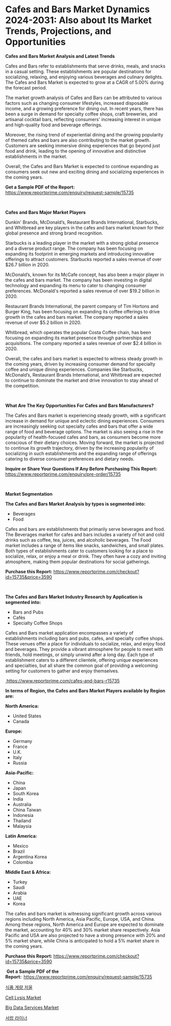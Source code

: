 <p><h1>Cafes and Bars Market Dynamics 2024-2031: Also about Its Market Trends, Projections, and Opportunities</h1></p><p><strong>Cafes and Bars Market Analysis and Latest Trends</strong></p>
<p><p>Cafes and Bars refer to establishments that serve drinks, meals, and snacks in a casual setting. These establishments are popular destinations for socializing, relaxing, and enjoying various beverages and culinary delights. The Cafes and Bars Market is expected to grow at a CAGR of 5.00% during the forecast period.</p><p>The market growth analysis of Cafes and Bars can be attributed to various factors such as changing consumer lifestyles, increased disposable income, and a growing preference for dining out. In recent years, there has been a surge in demand for specialty coffee shops, craft breweries, and artisanal cocktail bars, reflecting consumers' increasing interest in unique and high-quality food and beverage offerings.</p><p>Moreover, the rising trend of experiential dining and the growing popularity of themed cafes and bars are also contributing to the market growth. Customers are seeking immersive dining experiences that go beyond just food and drink, leading to the opening of innovative and distinctive establishments in the market.</p><p>Overall, the Cafes and Bars Market is expected to continue expanding as consumers seek out new and exciting dining and socializing experiences in the coming years.</p></p>
<p><strong>Get a Sample PDF of the Report:&nbsp;</strong> <a href="https://www.reportprime.com/enquiry/request-sample/15735">https://www.reportprime.com/enquiry/request-sample/15735</a></p>
<p>&nbsp;</p>
<p><strong>Cafes and Bars Major Market Players</strong></p>
<p><p>Dunkin' Brands, McDonald’s, Restaurant Brands International, Starbucks, and Whitbread are key players in the cafes and bars market known for their global presence and strong brand recognition.</p><p>Starbucks is a leading player in the market with a strong global presence and a diverse product range. The company has been focusing on expanding its footprint in emerging markets and introducing innovative offerings to attract customers. Starbucks reported a sales revenue of over $26.7 billion in 2020.</p><p>McDonald’s, known for its McCafe concept, has also been a major player in the cafes and bars market. The company has been investing in digital technology and expanding its menu to cater to changing consumer preferences. McDonald's reported a sales revenue of over $19.2 billion in 2020.</p><p>Restaurant Brands International, the parent company of Tim Hortons and Burger King, has been focusing on expanding its coffee offerings to drive growth in the cafes and bars market. The company reported a sales revenue of over $5.2 billion in 2020.</p><p>Whitbread, which operates the popular Costa Coffee chain, has been focusing on expanding its market presence through partnerships and acquisitions. The company reported a sales revenue of over $2.4 billion in 2020.</p><p>Overall, the cafes and bars market is expected to witness steady growth in the coming years, driven by increasing consumer demand for specialty coffee and unique dining experiences. Companies like Starbucks, McDonald’s, Restaurant Brands International, and Whitbread are expected to continue to dominate the market and drive innovation to stay ahead of the competition.</p></p>
<p>&nbsp;</p>
<p><strong>What Are The Key Opportunities For Cafes and Bars Manufacturers?</strong></p>
<p><p>The Cafes and Bars market is experiencing steady growth, with a significant increase in demand for unique and eclectic dining experiences. Consumers are increasingly seeking out specialty cafes and bars that offer a wide range of food and beverage options. The market is also seeing a rise in the popularity of health-focused cafes and bars, as consumers become more conscious of their dietary choices. Moving forward, the market is projected to continue its growth trajectory, driven by the increasing popularity of socializing in such establishments and the expanding range of offerings catering to diverse consumer preferences and dietary needs.</p></p>
<p><strong>Inquire or Share Your Questions If Any Before Purchasing This Report:</strong> <a href="https://www.reportprime.com/enquiry/pre-order/15735">https://www.reportprime.com/enquiry/pre-order/15735</a></p>
<p>&nbsp;</p>
<p><strong>Market Segmentation</strong></p>
<p><strong>The Cafes and Bars Market Analysis by types is segmented into:</strong></p>
<p><ul><li>Beverages</li><li>Food</li></ul></p>
<p><p>Cafes and bars are establishments that primarily serve beverages and food. The Beverages market for cafes and bars includes a variety of hot and cold drinks such as coffee, tea, juices, and alcoholic beverages. The Food market includes a range of items like snacks, sandwiches, and small plates. Both types of establishments cater to customers looking for a place to socialize, relax, or enjoy a meal or drink. They often have a cozy and inviting atmosphere, making them popular destinations for social gatherings.</p></p>
<p><strong>Purchase this Report:&nbsp;</strong><a href="https://www.reportprime.com/checkout?id=15735&price=3590">https://www.reportprime.com/checkout?id=15735&price=3590</a></p>
<p>&nbsp;</p>
<p><strong>The Cafes and Bars Market Industry Research by Application is segmented into:</strong></p>
<p><ul><li>Bars and Pubs</li><li>Cafés</li><li>Specialty Coffee Shops</li></ul></p>
<p><p>Cafes and Bars market application encompasses a variety of establishments including bars and pubs, cafes, and specialty coffee shops. These venues offer a place for individuals to socialize, relax, and enjoy food and beverages. They provide a vibrant atmosphere for people to meet with friends, hold meetings, or simply unwind after a long day. Each type of establishment caters to a different clientele, offering unique experiences and specialties, but all share the common goal of providing a welcoming setting for customers to gather and enjoy themselves.</p></p>
<p><a href="https://www.reportprime.com/cafes-and-bars-r15735">&nbsp;https://www.reportprime.com/cafes-and-bars-r15735</a></p>
<p><strong>In terms of Region, the Cafes and Bars Market Players available by Region are:</strong></p>
<p>
    <p> <strong> North America: </strong>
        <ul>
            <li>United States</li>
            <li>Canada</li>
        </ul>
        </p> 
    <p> <strong> Europe: </strong>
        <ul>
            <li>Germany</li>
            <li>France</li>
            <li>U.K.</li>
            <li>Italy</li>
            <li>Russia</li>
        </ul>
        </p> 
    <p> <strong> Asia-Pacific: </strong>
        <ul>
            <li>China</li>
            <li>Japan</li>
            <li>South Korea</li>
            <li>India</li>
            <li>Australia</li>
            <li>China Taiwan</li>
            <li>Indonesia</li>
            <li>Thailand</li>
            <li>Malaysia</li>
        </ul>
        </p> 
    <p> <strong> Latin America: </strong>
        <ul>
            <li>Mexico</li>
            <li>Brazil</li>
            <li>Argentina Korea</li>
            <li>Colombia</li>
        </ul>
        </p> 
    <p> <strong> Middle East & Africa: </strong>
        <ul>
            <li>Turkey</li>
            <li>Saudi</li>
            <li>Arabia</li>
            <li>UAE</li>
            <li>Korea</li>
        </ul>
    </p>
    </p>
<p><p>The cafes and bars market is witnessing significant growth across various regions including North America, Asia Pacific, Europe, USA, and China. Among these regions, North America and Europe are expected to dominate the market, accounting for 40% and 30% market share respectively. Asia Pacific and USA are also projected to have a strong presence with 20% and 5% market share, while China is anticipated to hold a 5% market share in the coming years.</p></p>
<p><strong>Purchase this Report: </strong><a href="https://www.reportprime.com/checkout?id=15735&price=3590">https://www.reportprime.com/checkout?id=15735&price=3590</a></p>
<p>&nbsp;<strong>Get a Sample PDF of the Report:&nbsp;&nbsp;</strong><a href="https://www.reportprime.com/enquiry/request-sample/15735">https://www.reportprime.com/enquiry/request-sample/15735</a></p>
<p><strong></strong></p>
<p><p><a href="https://github.com/Madalyell456456/Market-Research-Report-List-1/blob/main/540949823677.md">식품 계량 저울</a></p><p><a href="https://github.com/nicoletavirag/Market-Research-Report-List-2/blob/main/cell-lysis-market.md">Cell Lysis Market</a></p><p><a href="https://github.com/redneck06/Market-Research-Report-List-2/blob/main/big-data-services-market.md">Big Data Services Market</a></p><p><a href="https://github.com/LanceOlsotn8978/Market-Research-Report-List-1/blob/main/772719723678.md">서랍 라이너</a></p></p>